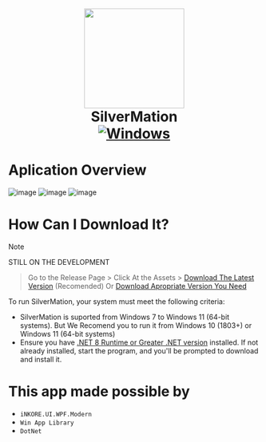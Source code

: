 <div align="center">
  <h1 align="center">
    <a href="https://bgi.huiyadan.com/"><img src="https://github.com/user-attachments/assets/6da1c75f-fa22-4a13-9ff1-59f41091db3f" width="200"></a>
    <br/>
    SilverMation
    <br/>
    <a href="https://dotnet.microsoft.com/en-us/download/dotnet/latest/runtime">
    <img alt="Windows" src="https://img.shields.io/badge/platform-Windows-blue?logo=windows11&style=flat-square&color=1E9BFA" />
  </a>
</div>



# Aplication Overview
![image](https://github.com/user-attachments/assets/2548817e-33b2-43ed-9acd-a1bd40d0ea40)
![image](https://github.com/user-attachments/assets/c11aea95-d332-4dd5-b1de-b304c56f1a2e)
![image](https://github.com/user-attachments/assets/e3ed68aa-788d-42c3-9148-7b789b2082f7)

# How Can I Download It?
> [!NOTE]
> STILL ON THE DEVELOPMENT

> Go to the Release Page > Click At the Assets > [Download The Latest Version](https://github.com/GID0317/SilverMation/releases/latest "Download The Latest Version") (Recomended) Or [Download Apropriate Version  You Need](https://github.com/GID0317/SilverMation/releases "Download Apropriate Versions You Need")

To run SilverMation, your system must meet the following criteria:

- SilverMation is suported from Windows 7 to Windows 11 (64-bit systems). But We Recomend you to run it from Windows 10 (1803+) or Windows 11 (64-bit systems)
- Ensure you have [.NET 8 Runtime or Greater .NET version](https://dotnet.microsoft.com/en-us/download) installed. If not already installed, start the program, and you'll be prompted to download and install it.

# This app made possible by
- `iNKORE.UI.WPF.Modern`
- `Win App Library`
- `DotNet`


